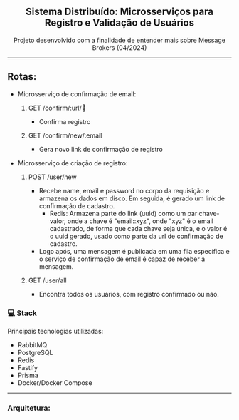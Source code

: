 <h2 align="center"> Sistema Distribuído: Microsserviços para Registro e Validação de Usuários </h2>
<p align="center"> Projeto desenvolvido com a finalidade de entender mais sobre Message Brokers (04/2024) </p>

<hr>

## Rotas:

- Microsserviço de confirmação de email:
    1. GET /confirm/:url/:email:
        - Confirma registro

    2. GET /confirm/new/:email
        - Gera novo link de confirmação de registro

* Microsserviço de criação de registro:
    1. POST /user/new
        - Recebe name, email e password no corpo da requisição e armazena os dados em disco. Em seguida, é gerado um link de confirmação de cadastro.
            - Redis: Armazena parte do link (uuid) como um par chave-valor, onde a chave é "email::xyz", onde "xyz" é o email cadastrado, de forma que cada chave seja única, e o valor é o uuid gerado, usado como parte da url de confirmação de cadastro.
        - Logo após, uma mensagem é publicada em uma fila específica e o serviço de confirmação de email é capaz de receber a mensagem.

    2. GET /user/all
        - Encontra todos os usuários, com registro confirmado ou não.


### 💻 Stack
Principais tecnologias utilizadas:
- RabbitMQ
- PostgreSQL
- Redis
- Fastify
- Prisma
- Docker/Docker Compose

<hr>

### Arquitetura:
